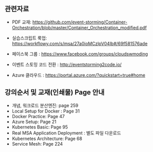 ## 관련자료

 - PDF 교재: https://github.com/event-storming/Container-Orchestration/blob/master/Container_Orchestration_modified.pdf

- 실습스크립트 룩업:
https://workflowy.com/s/msa/27a0ioMCzlpV04Ib#/69f581576ade

- 페이스북 그룹 : 
https://www.facebook.com/groups/cloudswmoding  

- 이벤트 스토밍 코드 전환 : 
http://eventstorming2code.io/  

- Azure 클라우드 : 
https://portal.azure.com/?quickstart=true#home


## 강의순서 및 교재(인쇄물) Page 안내  
- 개념, 워크로드 분산엔진: page 259
- Local Setup for Docker : Page 31
- Docker Practice: Page 47
- Azure Setup: Page 21
- Kubernetes Basic: Page 95
- Real MSA Application Deployment : 별도 파일 다운로드
- Kubernetes Architecture: Page 68
- Service Mesh: Page 224
